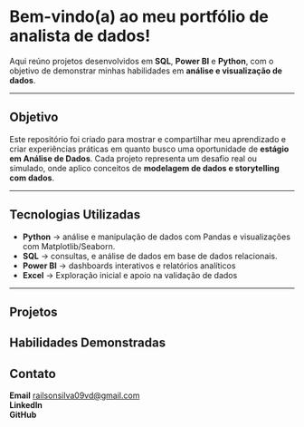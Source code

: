 # Bem-vindo(a) ao meu portfólio de analista de dados!
Aqui reúno projetos desenvolvidos em **SQL**, **Power BI** e **Python**, com o objetivo de demonstrar minhas habilidades em **análise e visualização de dados**.

---

## Objetivo

Este repositório foi criado para mostrar e compartilhar meu aprendizado e criar experiências práticas em quanto busco uma oportunidade de **estágio em Análise de Dados**.
Cada projeto representa um desafio real ou simulado, onde aplico conceitos de **modelagem de dados e storytelling com dados**.

---

## Tecnologias Utilizadas

- **Python** -> análise e manipulação de dados com Pandas e visualizações com Matplotlib/Seaborn.
- **SQL** -> consultas, e análise de dados em base de dados relacionais.
- **Power BI** -> dashboards interativos e relatórios analíticos
- **Excel** -> Exploração inicial e apoio na validação de dados

---

## Projetos








## Habilidades Demonstradas 






## Contato
**Email** railsonsilva09vd@gmail.com<br>
**LinkedIn**<br>
**GitHub**<br> 
